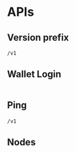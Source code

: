 # APIs

## Version prefix

```
/v1
```

## Wallet Login

```
```

## Ping

```
/v1
```

## Nodes

```
```
